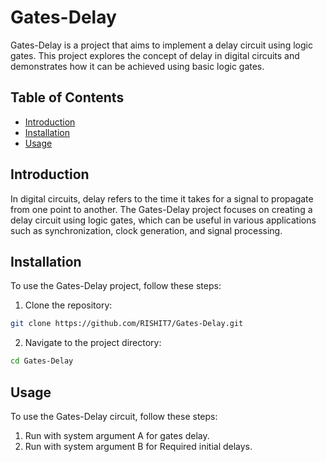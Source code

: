 # Gates-Delay

Gates-Delay is a project that aims to implement a delay circuit using logic gates. This project explores the concept of delay in digital circuits and demonstrates how it can be achieved using basic logic gates.

## Table of Contents

- [Introduction](#introduction)
- [Installation](#installation)
- [Usage](#usage)

## Introduction

In digital circuits, delay refers to the time it takes for a signal to propagate from one point to another. The Gates-Delay project focuses on creating a delay circuit using logic gates, which can be useful in various applications such as synchronization, clock generation, and signal processing.

## Installation

To use the Gates-Delay project, follow these steps:

1. Clone the repository: 
```bash
git clone https://github.com/RISHIT7/Gates-Delay.git
```
2. Navigate to the project directory: 
```bash
cd Gates-Delay
```

## Usage

To use the Gates-Delay circuit, follow these steps:

1. Run with system argument A for gates delay.
2. Run with system argument B for Required initial delays.
